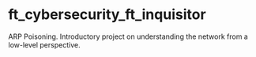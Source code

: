 # ft_cybersecurity_ft_inquisitor
 ARP Poisoning. Introductory project on understanding the network from a low-level perspective.
